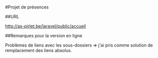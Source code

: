 #Projet de présences

##URL

<http://as-pirlet.be/laravel/public/accueil>


##Remarques pour la version en ligne

Problèmes de liens avec les sous-dossiers => j'ai pris comme solution de remplacement des liens absolus.
